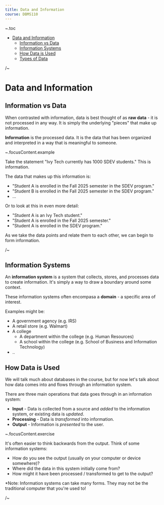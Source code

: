 ```yaml
---
title: Data and Information
course: DBMS110
---
```


~.toc

- [Data and Information](#data-and-information)
  - [Information vs Data](#information-vs-data)
  - [Information Systems](#information-systems)
  - [How Data is Used](#how-data-is-used)
  - [Types of Data](#types-of-data)

/~

# Data and Information

## Information vs Data

When contrasted with information, data is best thought of as **raw data** - it is not processed in any way. It is simply the underlying "pieces" that make up information.

**Information** is the processed data. It is the data that has been organized and interpreted in a way that is meaningful to someone.

~.focusContent.example

Take the statement "Ivy Tech currently has 1000 SDEV students." This is information.

The data that makes up this information is:

- "Student A is enrolled in the Fall 2025 semester in the SDEV program."
- "Student B is enrolled in the Fall 2025 semester in the SDEV program."
- ...

Or to look at this in even more detail:

- "Student A is an Ivy Tech student."
- "Student A is enrolled in the Fall 2025 semester."
- "Student A is enrolled in the SDEV program."

As we take the data points and relate them to each other, we can begin to form information.

/~

## Information Systems

An **information system** is a system that collects, stores, and processes data to create information. It's simply a way to draw a boundary around some context.

These information systems often encompasa a **domain** - a specific area of interest.

Examples might be:

- A government agency (e.g. IRS)
- A retail store (e.g. Walmart)
- A college
  - A department within the college (e.g. Human Resources)
  - A school within the college (e.g. School of Business and Information Technology)
- ..

## How Data is Used

We will talk much about databases in the course, but for now let's talk about how data comes into and flows through an information system.

There are three main operations that data goes through in an information system:

- **Input** - Data is collected from a source and _added_ to the information system, or existing data is _updated_.
- **Processing** - Data is _transformed_ into information.
- **Output** - Information is _presented_ to the user.

~.focusContent.exercise

It's often easier to think backwards from the output. Think of some information systems:

- How do you see the output (usually on your computer or device somewhere)?
- Where did the data in this system initially come from?
- How might it have been processed / transformed to get to the output?

\*Note: Information systems can take many forms. They may not be the traditional computer that you're used to!

/~
